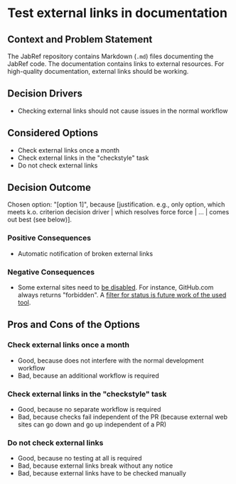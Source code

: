 # Test external links in documentation

## Context and Problem Statement

The JabRef repository contains Markdown (`.md`) files documenting the JabRef code.
The documentation contains links to external resources.
For high-quality documentation, external links should be working.

## Decision Drivers

* Checking external links should not cause issues in the normal workflow

## Considered Options

* Check external links once a month
* Check external links in the "checkstyle" task
* Do not check external links

## Decision Outcome

Chosen option: "\[option 1\]", because \[justification. e.g., only option, which meets k.o. criterion decision driver \| which resolves force force \| … \| comes out best \(see below\)\].

### Positive Consequences

* Automatic notification of broken external links

### Negative Consequences

* Some external sites need to [be disabled](https://github.com/JabRef/jabref/pull/6542/files). For instance, GitHub.com always returns "forbidden". A [filter for status is future work of the used tool](https://github.com/tcort/markdown-link-check/issues/94#issuecomment-634947466).

## Pros and Cons of the Options

### Check external links once a month

* Good, because does not interfere with the normal development workflow
* Bad, because an additional workflow is required

### Check external links in the "checkstyle" task

* Good, because no separate workflow is required
* Bad, because checks fail independent of the PR (because external web sites can go down and go up independent of a PR)

### Do not check external links

* Good, because no testing at all is required
* Bad, because external links break without any notice
* Bad, because external links have to be checked manually
